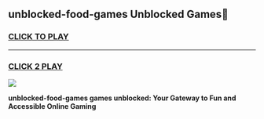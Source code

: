 
## unblocked-food-games Unblocked Games👋
<h3>
<a href="https://news.freeplayer.one?title=unblocked-food-games&ref=16F">CLICK TO PLAY</a></h3>
<hr>

<h3>
<a href="https://news.freeplayer.one?title=unblocked-food-games&ref=16F">CLICK 2 PLAY</a>
  
</h3>

<a href="https://news.freeplayer.one?title=unblocked-food-games&ref=16F/"><img src="https://clearcache.store/games.png"></a>


**unblocked-food-games games unblocked: Your Gateway to Fun and Accessible Online Gaming**
